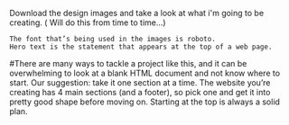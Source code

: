 Download the design images and take a look at what i'm going to be creating. ( Will do this from time to time...)

    The font that’s being used in the images is roboto.
    Hero text is the statement that appears at the top of a web page.
    
#There are many ways to tackle a project like this, and it can be overwhelming to look at a blank HTML document and not know where to start. Our suggestion: take it one section at a time. The website you’re creating has 4 main sections (and a footer), so pick one and get it into pretty good shape before moving on. Starting at the top is always a solid plan.
